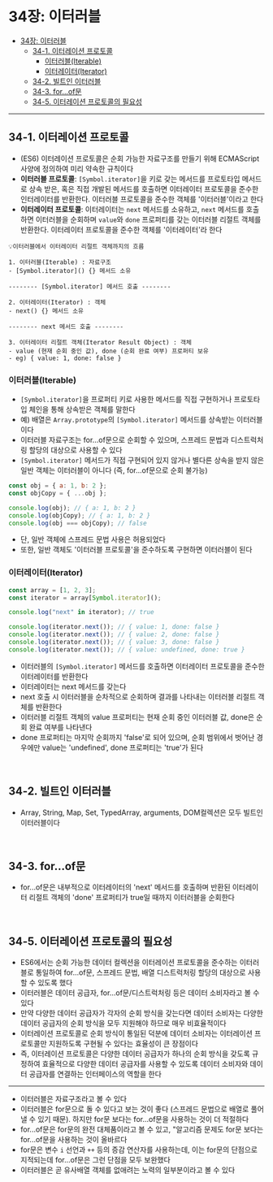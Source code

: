 # 34장: 이터러블

-   [34장: 이터러블](#34장-이터러블)
    -   [34-1. 이터레이션 프로토콜](#34-1-이터레이션-프로토콜)
        -   [이터러블(Iterable)](#이터러블iterable)
        -   [이터레이터(Iterator)](#이터레이터iterator)
    -   [34-2. 빌트인 이터러블](#34-2-빌트인-이터러블)
    -   [34-3. for...of문](#34-3-forof문)
    -   [34-5. 이터레이션 프로토콜의 필요성](#34-5-이터레이션-프로토콜의-필요성)

---

## 34-1. 이터레이션 프로토콜

-   (ES6) 이터레이션 프로토콜은 순회 가능한 자료구조를 만들기 위해 ECMAScript 사양에 정의하여 미리 약속한 규칙이다
-   **이터러블 프로토콜**: `[Symbol.iterator]`을 키로 갖는 메서드를 프로토타입 메서드로 상속 받은, 혹은 직접 개발된 메서드를 호출하면 이터레이터 프로토콜을 준수한 인터레이터를 반환한다. 이터러블 프로토콜을 준수한 객체를 '이터러블'이라고 한다
-   **이터레이터 프로토콜**: 이터레이터는 `next` 메서드를 소유하고, `next` 메서드를 호출하면 이터러블을 순회하며 `value`와 `done` 프로퍼티를 갖는 이터러블 리절트 객체를 반환한다. 이터레이터 프로토콜을 준수한 객체를 '이터레이터'라 한다

```
💡이터러블에서 이터레이터 리절트 객체까지의 흐름

1. 이터러블(Iterable) : 자료구조
- [Symbol.iterator]() {} 메서드 소유

-------- [Symbol.iterator] 메서드 호출 --------

2. 이터레이터(Iterator) : 객체
- next() {} 메서드 소유

-------- next 메서드 호출 --------

3. 이터레이터 리절트 객체(Iterator Result Object) : 객체
- value (현재 순회 중인 값), done (순회 완료 여부) 프로퍼티 보유
- eg) { value: 1, done: false }
```

### 이터러블(Iterable)

-   `[Symbol.iterator]`을 프로퍼티 키로 사용한 메서드를 직접 구현하거나 프로토타입 체인을 통해 상속받은 객체를 말한다
-   예) 배열은 `Array.prototype`의 `[Symbol.iterator]` 메서드를 상속받는 이터러블이다
-   이터러블 자료구조는 for...of문으로 순회할 수 있으며, 스프레드 문법과 디스트럭처링 할당의 대상으로 사용할 수 있다
-   `[Symbol.iterator]` 메서드가 직접 구현되어 있지 않거나 별다른 상속을 받지 않은 일반 객체는 이터러블이 아니다 (즉, for...of문으로 순회 불가능)

```javascript
const obj = { a: 1, b: 2 };
const objCopy = { ...obj };

console.log(obj); // { a: 1, b: 2 }
console.log(objCopy); // { a: 1, b: 2 }
console.log(obj === objCopy); // false
```

-   단, 일반 객체에 스프레드 문법 사용은 허용되었다
-   또한, 일반 객체도 '이터러블 프로토콜'을 준수하도록 구현하면 이터러블이 된다

### 이터레이터(Iterator)

```javascript
const array = [1, 2, 3];
const iterator = array[Symbol.iterator]();

console.log("next" in iterator); // true

console.log(iterator.next()); // { value: 1, done: false }
console.log(iterator.next()); // { value: 2, done: false }
console.log(iterator.next()); // { value: 3, done: false }
console.log(iterator.next()); // { value: undefined, done: true }
```

-   이터러블의 `[Symbol.iterator]` 메서드를 호출하면 이터레이터 프로토콜을 준수한 이터레이터를 반환한다
-   이터레이터는 next 메서드를 갖는다
-   next 호출 시 이터러블을 순차적으로 순회하며 결과를 나타내는 이터러블 리절트 객체를 반환한다
-   이터러블 리절트 객체의 value 프로퍼티는 현재 순회 중인 이터러블 값, done은 순회 완료 여부를 나타낸다
-   done 프로퍼티는 마지막 순회까지 'false'로 되어 있으며, 순회 범위에서 벗어난 경우에만 value는 'undefined', done 프로퍼티는 'true'가 된다

<br>

## 34-2. 빌트인 이터러블

-   Array, String, Map, Set, TypedArray, arguments, DOM컬렉션은 모두 빌트인 이터러블이다

<br>

## 34-3. for...of문

-   for...of문은 내부적으로 이터레이터의 'next' 메서드를 호출하며 반환된 이터레이터 리절트 객체의 'done' 프로퍼티가 true일 때까지 이터러블을 순회한다

<br>

## 34-5. 이터레이션 프로토콜의 필요성

-   ES6에서는 순회 가능한 데이터 컬렉션을 이터레이션 프로토콜을 준수하는 이터러블로 통일하여 for...of문, 스프레드 문법, 배열 디스트럭처링 할당의 대상으로 사용할 수 있도록 했다
-   이터러블은 데이터 공급자, for...of문/디스트럭처링 등은 데이터 소비자라고 볼 수 있다
-   만약 다양한 데이터 공급자가 각자의 순회 방식을 갖는다면 데이터 소비자는 다양한 데이터 공급자의 순회 방식을 모두 지원해야 하므로 매우 비효율적이다
-   이터레이션 프로토콜로 순회 방식이 통일된 덕분에 데이터 소비자는 이터레이션 프로토콜만 지원하도록 구현될 수 있다는 효율성이 큰 장점이다
-   즉, 이터레이션 프로토콜은 다양한 데이터 공급자가 하나의 순회 방식을 갖도록 규정하여 효율적으로 다양한 데이터 공급자를 사용할 수 있도록 데이터 소비자와 데이터 공급자를 연결하는 인터페이스의 역할을 한다

---

-   이터러블은 자료구조라고 볼 수 있다
-   이터러블은 for문으로 돌 수 있다고 보는 것이 좋다 (스프레드 문법으로 배열로 풀어낼 수 있기 때문). 하지만 for문 보다는 for...of문을 사용하는 것이 더 적절하다
-   for...of문은 for문의 완전 대체품이라고 볼 수 있고, "알고리즘 문제도 for문 보다는 for...of문을 사용하는 것이 올바르다
-   for문은 변수 `i` 선언과 `++` 등의 증감 연산자를 사용하는데, 이는 for문의 단점으로 지적되는데 for...of문은 그런 단점을 모두 보완했다
-   이터러블은 곧 유사배열 객체를 없애려는 노력의 일부분이라고 볼 수 있다
